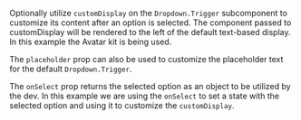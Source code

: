 Optionally utilize `customDisplay` on the `Dropdown.Trigger` subcomponent to customize its content after an option is selected. The component passed to customDisplay will be rendered to the left of the default text-based display. In this example the Avatar kit is being used.

The `placeholder` prop can also be used to customize the placeholder text for the default `Dropdown.Trigger`. 

The `onSelect` prop returns the selected option as an object to be utilized by the dev. In this example we are using the `onSelect` to set a state with the selected option and using it to customize the `customDisplay`.